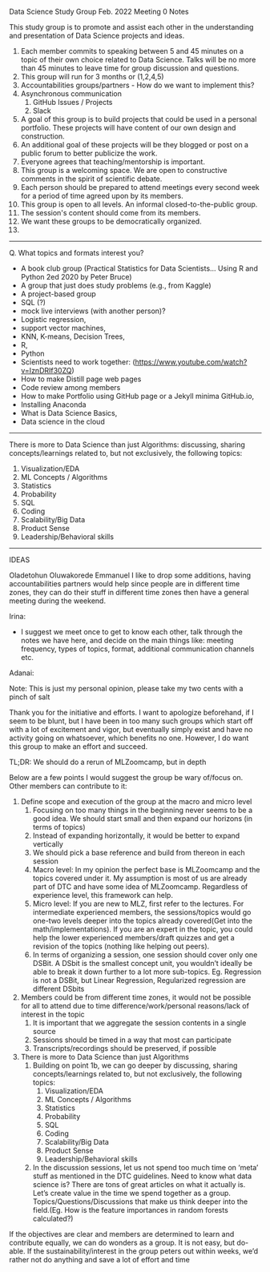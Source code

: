 Data Science Study Group
Feb. 2022
Meeting 0 Notes

This study group is to promote and assist each other in the understanding and presentation of Data Science projects and ideas. 


1. Each member commits to speaking between 5 and 45 minutes on a topic of their own choice related to Data Science. Talks will be no more than 45 minutes to leave time for group discussion and questions.
2. This group will run for 3 months or (1,2,4,5)
3. Accountabilities groups/partners - How do we want to implement this?
4. Asynchronous communication
   1. GitHub Issues / Projects
   2. Slack
5. A goal of this group is to build projects that could be used in a personal portfolio. These projects will have content of our own design and construction. 
6. An additional goal of these projects will be they blogged or post on a public forum to better publicize the work.
7. Everyone agrees that teaching/mentorship is important.
8. This group is a welcoming space. We are open to constructive comments in the spirit of scientific debate.
9. Each person should be prepared to attend meetings every second week for a period of time agreed upon by its members. 
10. This group is open to all levels. An informal closed-to-the-public group.
11. The session's content should come from its members.
12. We want these groups to be democratically organized.
13. 

---

Q. What topics and formats interest you?
* A book club group (Practical Statistics for Data Scientists… Using R and Python 2ed 2020 by Peter Bruce)
* A group that just does study problems (e.g., from Kaggle)
* A project-based group
* SQL (?)
* mock live interviews (with another person)? 
* Logistic regression, 
* support vector machines,
* KNN, K-means, Decision Trees, 
* R, 
* Python
* Scientists need to work together: (https://www.youtube.com/watch?v=IznDRIf30ZQ)
* How to make Distill page web pages
* Code review among members
* How to make Portfolio using GitHub page or a Jekyll minima GitHub.io, 
* Installing Anaconda
* What is Data Science Basics, 
* Data science in the cloud

---

There is more to Data Science than just Algorithms: discussing, sharing concepts/learnings related to, but not exclusively, the following topics:
   1. Visualization/EDA
   2. ML Concepts / Algorithms
   3. Statistics
   4. Probability
   5. SQL
   6. Coding
   7. Scalability/Big Data
   8. Product Sense
   9. Leadership/Behavioral skills

---

IDEAS

Oladetohun Oluwakorede Emmanuel
I like to drop some additions, having accountabilities partners would help since people are in different time zones, they can do their stuff in different time zones then have a general meeting during the weekend.


Irina: 
* I suggest we meet once to get to know each other, talk through the notes we have here, and decide on the main things like: meeting frequency, types of topics, format, additional communication channels etc.


Adanai:

Note: This is just my personal opinion, please take my two cents with a pinch of salt

Thank you for the initiative and efforts. I want to apologize beforehand, if I seem to be blunt, but I have been in too many such groups which start off with a lot of excitement and vigor, but eventually simply exist and have no activity going on whatsoever, which benefits no one. However, I do want this group to make an effort and succeed.


TL;DR: We should do a rerun of MLZoomcamp, but in depth


Below are a few points I would suggest the group be wary of/focus on. Other members can contribute to it:
1. Define scope and execution of the group at the macro and micro level
   1. Focusing on too many things in the beginning never seems to be a good idea. We should start small and then expand our horizons (in terms of topics)
   2. Instead of expanding horizontally, it would be better to expand vertically
   3. We should pick a base reference and build from thereon in each session
   4. Macro level: In my opinion the perfect base is MLZoomcamp and the topics covered under it. My assumption is most of us are already part of DTC and have some idea of MLZoomcamp. Regardless of experience level, this framework can help.
   5. Micro level:  If you are new to MLZ, first refer to the lectures. For intermediate experienced members, the sessions/topics would go one-two levels deeper into the topics already covered(Get into the math/implementations). If you are an expert in the topic, you could help the lower experienced members/draft quizzes and get a revision of the topics (nothing like helping out peers).
   6. In terms of organizing a session, one session should cover only one DSBit. A DSbit is the smallest concept unit, you wouldn’t ideally be able to break it down further to a lot more sub-topics. Eg. Regression is not a DSBit, but Linear Regression, Regularized regression are different DSbits
2. Members could be from different time zones, it would not be possible for all to attend due to time difference/work/personal reasons/lack of interest in the topic
   1. It is important that we aggregate the session contents in a single source
   2. Sessions should be timed in a way that most can participate
   3. Transcripts/recordings should be preserved, if possible
3. There is more to Data Science than just Algorithms
   1. Building on point 1b, we can go deeper by discussing, sharing concepts/learnings related to, but not exclusively, the following topics:
      1. Visualization/EDA
      2. ML Concepts / Algorithms
      3. Statistics
      4. Probability
      5. SQL
      6. Coding
      7. Scalability/Big Data
      8. Product Sense
      9. Leadership/Behavioral skills
   2. In the discussion sessions, let us not spend too much time on ‘meta’ stuff as mentioned in the DTC guidelines. Need to know what data science is? There are tons of great articles on what it actually is. Let’s create value in the time we spend together as a group. Topics/Questions/Discussions that make us think deeper into the field.(Eg. How is the feature importances in random forests calculated?)


If the objectives are clear and members are determined to learn and contribute equally, we can do wonders as a group. It is not easy, but do-able. If the sustainability/interest in the group peters out within weeks, we’d rather not do anything and save a lot of effort and time

